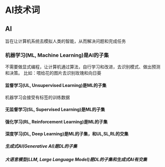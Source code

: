 # AI技术词

## AI
旨在让计算机系统去模拟人类的智能，从而解决问题和完成任务

### 机器学习(ML, Machine Learning)是AI的子集
不需要做显式编程，让计算机通过算法，自行学习和改进，去识别模式、做出预测和决策。
比如：喂给花的图片去识别玫瑰和向日葵

#### 监督学习(UL, Unsupervised Learning)是ML的子集
机器学习会接受有标签的训练数据
#### 无监督学习(SL, Supervised Learning)是ML的子集
#### 强化学习(RL, Reinforcement Learning)是ML的子集

#### 深度学习(DL, Deep Learning)是ML的子集，和UL,SL,RL的交集

##### 生成式AI(Generative AI)是DL的子集
##### 大语言模型(LLM, Large Language Model)是DL的子集和生成式AI有交集
